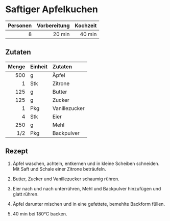 # Saftiger Apfelkuchen

| Personen | Vorbereitung | Kochzeit |
| --------:| ------------:| --------:|
|        8 |       20 min |   40 min |

## Zutaten

| Menge | Einheit | Zutaten       |
| -----:|:------- |:------------- |
|   500 | g       | Äpfel         |
|     1 | Stk     | Zitrone       |
|   125 | g       | Butter        |
|   125 | g       | Zucker        |
|     1 | Pkg     | Vanillezucker |
|     4 | Stk     | Eier          |
|   250 | g       | Mehl          |
|   1/2 | Pkg     | Backpulver    |

## Rezept

1.  Äpfel waschen, achteln, entkernen und in kleine Scheiben schneiden. Mit
    Saft und Schale einer Zitrone beträufeln.

2.  Butter, Zucker und Vanillezucker schaumig rühren.

3.  Eier nach und nach unterrühren, Mehl und Backpulver hinzufügen und glatt
    rühren.

5.  Äpfel darunter mischen und in eine gefettete, bemehlte Backform füllen.

6.  40 min bei 180°C backen.
